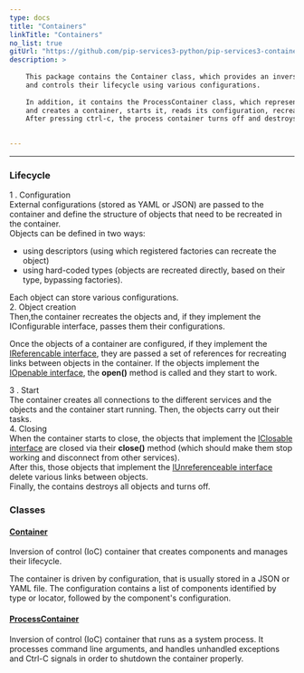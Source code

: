 ```yaml
---
type: docs
title: "Containers"
linkTitle: "Containers"
no_list: true
gitUrl: "https://github.com/pip-services3-python/pip-services3-container-python"
description: >
    
    This package contains the Container class, which provides an inversion of control container that creates objects 
    and controls their lifecycle using various configurations.     
    
    In addition, it contains the ProcessContainer class, which represents a system process. It receives its configuration file via the command line, 
    and creates a container, starts it, reads its configuration, recreates objects, and runs them.  
    After pressing ctrl-c, the process container turns off and destroys the objects.  
  

---
```

---

<div class="module-body"> 

### Lifecycle 

1 . Configuration       
External configurations (stored as YAML or JSON) are passed to the container and define the structure of objects that need to be recreated in the container.     
Objects can be defined in two ways: 
  - using descriptors (using which registered factories can recreate the object) 
  - using hard-coded types (objects are recreated directly, based on their type, bypassing 
    factories). 

Each object can store various configurations.     
2. Object creation    
Then,the container recreates the objects and, if they implement the IConfigurable interface, passes them their configurations. 

Once the objects of a container are configured, if they implement the [IReferencable interface](../../commons/refer/ireferencable), they are passed a set of references for recreating links between objects in the container. If the objects implement the [IOpenable interface](../../commons/run/iopenable), the **open()** method is called and they   start to work.     
    
3 . Start     
The container creates all connections to the different services and the objects and the container start running.
Then, the objects carry out their tasks.     
4. Closing     
When the container starts to close, the objects that implement the [IClosable interface](../../commons/run/iclosable) are closed via their **close()** method (which should make them stop working and disconnect from other services).     
After this, those objects that implement the [IUnreferenceable interface](../../commons/refer/iunreferenceable) delete various links between objects.    
Finally, the contains destroys all objects and turns off. 
    
    
### Classes

#### [Container](container)
Inversion of control (IoC) container that creates components and manages their lifecycle.

The container is driven by configuration, that is usually stored in a JSON or YAML file.
The configuration contains a list of components identified by type or locator, followed
by the component's configuration.

#### [ProcessContainer](process_container)
Inversion of control (IoC) container that runs as a system process.
It processes command line arguments, and handles unhandled exceptions and Ctrl-C signals
in order to shutdown the container properly.

</div>
